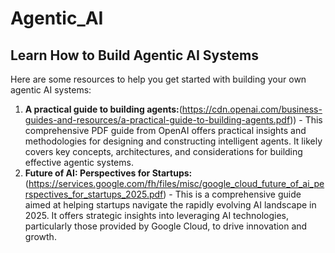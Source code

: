 # Agentic_AI

## Learn How to Build Agentic AI Systems

Here are some resources to help you get started with building your own agentic AI systems:

1.  **A practical guide to building agents:**(https://cdn.openai.com/business-guides-and-resources/a-practical-guide-to-building-agents.pdf)) - This comprehensive PDF guide from OpenAI offers practical insights and methodologies for designing and constructing intelligent agents. It likely covers key concepts, architectures, and considerations for building effective agentic systems.
2. **Future of AI: Perspectives for Startups:**(https://services.google.com/fh/files/misc/google_cloud_future_of_ai_perspectives_for_startups_2025.pdf) - This is a comprehensive guide aimed at helping startups navigate the rapidly evolving AI landscape in 2025. It offers strategic insights into leveraging AI technologies, particularly those provided by Google Cloud, to drive innovation and growth.

